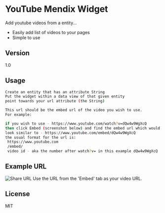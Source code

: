 YouTube Mendix Widget
=========

Add youtube videos from a entity...

  - Easily add list of videos to your pages
  - Simple to use


Version
----

1.0



Usage
--------------

```sh
Create an entity that has an attribute String
Put the widget within a data view of that given entity
point towards your url attribute (the String)

This url should be the embed url of the video you wish to use.
For example:

if you wish to use - https://www.youtube.com/watch?v=dQw4w9WgXcQ
then click Embed (screenshot below) and find the embed url which would 
look similar to - https://www.youtube.com/embed/dQw4w9WgXcQ
the usual format for the url is: 
 https://www.youtube.com
 /embed/
 video id - aka the number after watch?v= in this example dQw4w9WgXcQ

```

Example URL
----------------
![Share URL](http://i.imgur.com/iuTZZow.png)
Use the URL from the  'Embed' tab as your video URL.

License
----

MIT


